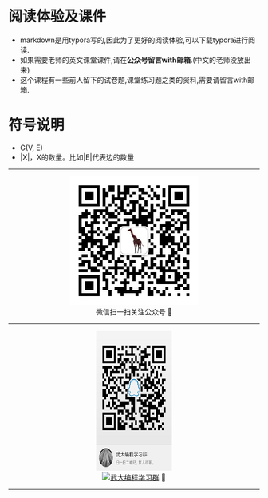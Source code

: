 # 阅读体验及课件

* markdown是用typora写的,因此为了更好的阅读体验,可以下载typora进行阅读.
* 如果需要老师的英文课堂课件,请在**公众号留言with邮箱**.(中文的老师没放出来)
* 这个课程有一些前人留下的试卷题,课堂练习题之类的资料,需要请留言with邮箱.

# 符号说明

- G(V, E) 
- |X|，X的数量。比如|E|代表边的数量

---



<div align=center> <img src=./qrcode_for_gh_7257363aadd8_258.jpg/> </div>
<div align=center>微信扫一扫关注公众号 🙂 </div>

---



<div align=center> 
  <img src=./qq_group.png width='30%' height=280px />
  <br/>
</div>

<div align=center><a target="_blank" href="//shang.qq.com/wpa/qunwpa?idkey=3c1fb4fbcc478fd5264a1d29472ae6e7752b5e1bdbab3af31b560766389e27e2"><img border="0" src="//pub.idqqimg.com/wpa/images/group.png" alt="武大编程学习群" title="武大编程学习群"></a> 🙂 </div>

---







